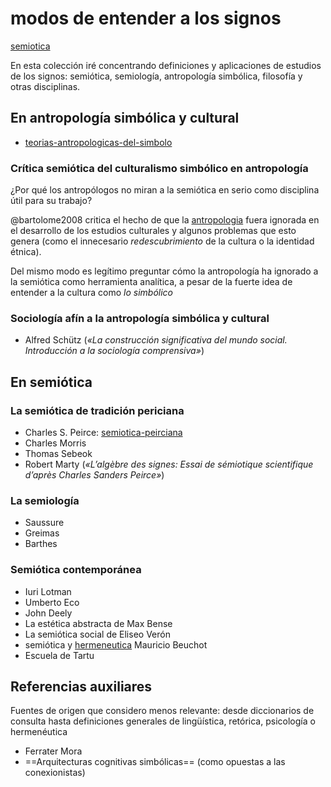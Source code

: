 # modos de entender a los signos

[semiotica](semiotica.md)

En esta colección iré concentrando definiciones y aplicaciones de estudios de los signos: semiótica, semiología, antropología simbólica, filosofía y otras disciplinas.

## En antropología simbólica y cultural

* [teorias-antropologicas-del-simbolo](teorias-antropologicas-del-simbolo.md)

### Crítica semiótica del culturalismo simbólico en antropología

¿Por qué los antropólogos no miran a la semiótica en serio como disciplina útil para su trabajo?

@bartolome2008 critica el hecho de que la [antropologia](antropologia.md) fuera ignorada en el desarrollo de los estudios culturales y algunos problemas que esto genera (como el innecesario *redescubrimiento* de la cultura o la identidad étnica).

Del mismo modo es legítimo preguntar cómo la antropología ha ignorado a la semiótica como herramienta analítica, a pesar de la fuerte idea de entender a la cultura como *lo simbólico*

### Sociología afín a la antropología simbólica y cultural

* Alfred Schütz (*«La construcción significativa del mundo social. Introducción a la sociología comprensiva»*)

## En semiótica

### La semiótica de tradición periciana

* Charles S. Peirce: [semiotica-peirciana](semiotica-peirciana.md)
* Charles Morris
* Thomas Sebeok
* Robert Marty (*«L’algèbre des signes: Essai de sémiotique scientifique d’après Charles Sanders Peirce»*)

### La semiología

* Saussure
* Greimas
* Barthes

### Semiótica contemporánea

* Iuri Lotman
* Umberto Eco
* John Deely
* La estética abstracta de Max Bense
* La semiótica social de Eliseo Verón
* semiótica y [hermeneutica](hermeneutica.md) Mauricio Beuchot
* Escuela de Tartu

## Referencias auxiliares

Fuentes de origen que considero menos relevante: desde diccionarios de consulta hasta definiciones generales de lingüística, retórica, psicología o hermenéutica

* Ferrater Mora
* ==Arquitecturas cognitivas simbólicas== (como opuestas a las conexionistas)
